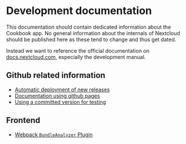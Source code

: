 # Development documentation

This documentation should contain dedicated information about the Cookbook app.
No general information about the internals of Nextcloud should be published here as these tend to change and thus get dated.

Instead we want to reference the official documentation on [docs.nextcloud.com](https://docs.nextcloud.com), especially the development manual.

## Github related information

- [Automatic deployment of new releases](deployment)
- [Documentation using github pages](docs)
- [Using a committed version for testing](use-autobuild)


## Frontend

- [Webpack `BundleAnalyzer` Plugin](frontend/webpack-bundle-analyzer)